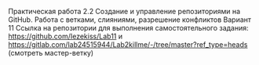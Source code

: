 Практическая работа 2.2 Создание и управление репозиториями на
GitHub. Работа с ветками, слияниями, разрешение конфликтов
Вариант 11
Ссылка на репозитории для выполнения самостоятельного задания:
https://github.com/Iezekiss/Lab11     и    
https://gitlab.com/lab24515944/Lab2killme/-/tree/master?ref_type=heads (смотреть мастер-ветку) 
